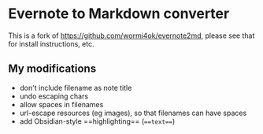 # Evernote to Markdown converter

This is a fork of https://github.com/wormi4ok/evernote2md, please see that for install instructions, etc.

## My modifications

- don't include filename as note title
- undo escaping chars
- allow spaces in filenames
- url-escape resources (eg images), so that filenames can have spaces
- add Obsidian-style ==highlighting== (`==text==`)